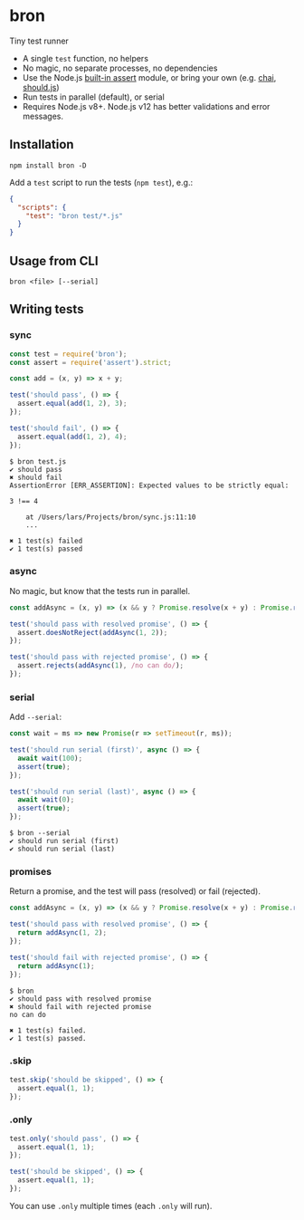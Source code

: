 # bron

Tiny test runner

- A single `test` function, no helpers
- No magic, no separate processes, no dependencies
- Use the Node.js [built-in assert](https://nodejs.org/api/assert.html) module, or bring your own (e.g. [chai](https://www.chaijs.com), [should.js](https://github.com/shouldjs/should.js))
- Run tests in parallel (default), or serial
- Requires Node.js v8+. Node.js v12 has better validations and error messages.

## Installation

```
npm install bron -D
```

Add a `test` script to run the tests (`npm test`), e.g.:

```json
{
  "scripts": {
    "test": "bron test/*.js"
  }
}
```

## Usage from CLI

```
bron <file> [--serial]
```

## Writing tests

### sync

```js
const test = require('bron');
const assert = require('assert').strict;

const add = (x, y) => x + y;

test('should pass', () => {
  assert.equal(add(1, 2), 3);
});

test('should fail', () => {
  assert.equal(add(1, 2), 4);
});
```

```
$ bron test.js
✔ should pass
✖ should fail
AssertionError [ERR_ASSERTION]: Expected values to be strictly equal:

3 !== 4

    at /Users/lars/Projects/bron/sync.js:11:10
    ...

✖ 1 test(s) failed
✔ 1 test(s) passed
```

### async

No magic, but know that the tests run in parallel.

```js
const addAsync = (x, y) => (x && y ? Promise.resolve(x + y) : Promise.reject('no can do'));

test('should pass with resolved promise', () => {
  assert.doesNotReject(addAsync(1, 2));
});

test('should pass with rejected promise', () => {
  assert.rejects(addAsync(1), /no can do/);
});
```

### serial

Add `--serial`:

```js
const wait = ms => new Promise(r => setTimeout(r, ms));

test('should run serial (first)', async () => {
  await wait(100);
  assert(true);
});

test('should run serial (last)', async () => {
  await wait(0);
  assert(true);
});
```

```
$ bron --serial
✔ should run serial (first)
✔ should run serial (last)
```

### promises

Return a promise, and the test will pass (resolved) or fail (rejected).

```js
const addAsync = (x, y) => (x && y ? Promise.resolve(x + y) : Promise.reject('no can do'));

test('should pass with resolved promise', () => {
  return addAsync(1, 2);
});

test('should fail with rejected promise', () => {
  return addAsync(1);
});
```

```
$ bron
✔ should pass with resolved promise
✖ should fail with rejected promise
no can do

✖ 1 test(s) failed.
✔ 1 test(s) passed.
```

### .skip

```js
test.skip('should be skipped', () => {
  assert.equal(1, 1);
});
```

### .only

```js
test.only('should pass', () => {
  assert.equal(1, 1);
});

test('should be skipped', () => {
  assert.equal(1, 1);
});
```

You can use `.only` multiple times (each `.only` will run).

